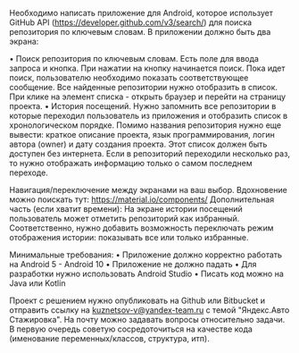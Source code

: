 Необходимо написать приложение для Android, которое использует GitHub API (https://developer.github.com/v3/search/) для поиска репозитория по ключевым словам.
В приложении должно быть два экрана:

•  Поиск репозитория по ключевым словам. Есть поле для ввода запроса и кнопка. При нажатии на кнопку начинается поиск. Пока идет поиск, пользователю необходимо показать соответствующее сообщение. Все найденные репозитории нужно отобразить в список. При клике на элемент списка - открыть браузер и перейти на страницу проекта.
•  История посещений. Нужно запомнить все репозитории в которые переходил пользователь из приложения и отобразить список в хронологическом порядке. Помимо названия репозитория нужно еще вывести: краткое описание проекта, язык программирования, логин автора (owner) и дату создания проекта. Этот список должен быть доступен без интернета. Если в репозиторий переходили несколько раз, то нужно отображать информацию только о самом последнем переходе.

Навигация/переключение между экранами на ваш выбор. Вдохновение можно поискать тут: https://material.io/components/
Дополнительная часть (если хватит времени): На экране истории посещений пользователь может отметить репозиторий как избранный. Соответственно, нужно добавить возможность переключать режим отображения истории: показывать все или только избранные.

Минимальные требования:
•  Приложение должно корректно работать на Android 5 - Android 10
•  Приложение не должно падать
•  Для разработки нужно использовать Android Studio
•  Писать код можно на Java или Kotlin

Проект с решением нужно опубликовать на Github или Bitbucket и отправить ссылку на kuznetsov-v@yandex-team.ru с темой "Яндекс.Авто Стажировка". На почту можно задавать вопросы относительно задачи. В первую очередь советую сосредоточиться на качестве кода (именование переменных/классов, структура, итп).
